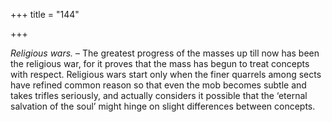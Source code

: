 +++
title = "144"

+++

*Religious wars.* – The greatest progress of the masses up till now has been the religious war, for it proves that the mass has begun to treat concepts with respect. Religious wars start only when the finer quarrels among sects have refined common reason so that even the mob becomes subtle and takes trifles seriously, and actually considers it possible that the ‘eternal salvation of the soul’ might hinge on slight differences between concepts.


